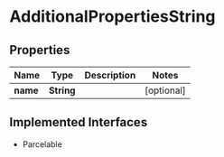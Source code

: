 

# AdditionalPropertiesString

## Properties

Name | Type | Description | Notes
------------ | ------------- | ------------- | -------------
**name** | **String** |  |  [optional]


## Implemented Interfaces

* Parcelable


